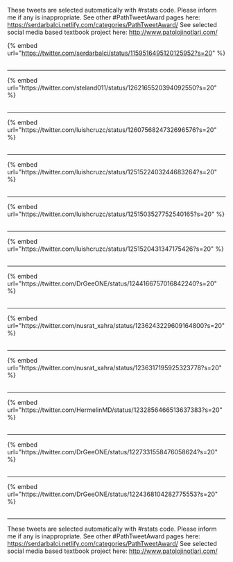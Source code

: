 

These tweets are selected automatically with #rstats code. Please inform me if any is inappropriate.
See other #PathTweetAward pages here: https://serdarbalci.netlify.com/categories/PathTweetAward/ 
See selected social media based textbook project here: http://www.patolojinotlari.com/

{% embed url="https://twitter.com/serdarbalci/status/1159516495120125952?s=20" %}<br>
<br>
<hr>
{% embed url="https://twitter.com/steland011/status/1262165520394092550?s=20" %}<br>
<br>
<hr>
{% embed url="https://twitter.com/luishcruzc/status/1260756824732696576?s=20" %}<br>
<br>
<hr>
{% embed url="https://twitter.com/luishcruzc/status/1251522403244683264?s=20" %}<br>
<br>
<hr>
{% embed url="https://twitter.com/luishcruzc/status/1251503527752540165?s=20" %}<br>
<br>
<hr>
{% embed url="https://twitter.com/luishcruzc/status/1251520431347175426?s=20" %}<br>
<br>
<hr>
{% embed url="https://twitter.com/DrGeeONE/status/1244166757016842240?s=20" %}<br>
<br>
<hr>
{% embed url="https://twitter.com/nusrat_xahra/status/1236243229609164800?s=20" %}<br>
<br>
<hr>
{% embed url="https://twitter.com/nusrat_xahra/status/1236317195925323778?s=20" %}<br>
<br>
<hr>
{% embed url="https://twitter.com/HermelinMD/status/1232856466513637383?s=20" %}<br>
<br>
<hr>
{% embed url="https://twitter.com/DrGeeONE/status/1227331558476058624?s=20" %}<br>
<br>
<hr>
{% embed url="https://twitter.com/DrGeeONE/status/1224368104282775553?s=20" %}<br>
<br>
<hr>


These tweets are selected automatically with #rstats code. Please inform me if any is inappropriate.
See other #PathTweetAward pages here: https://serdarbalci.netlify.com/categories/PathTweetAward/ 
See selected social media based textbook project here: http://www.patolojinotlari.com/
